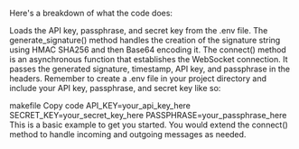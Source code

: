 Here's a breakdown of what the code does:

Loads the API key, passphrase, and secret key from the .env file.
The generate_signature() method handles the creation of the signature string using HMAC SHA256 and then Base64 encoding it.
The connect() method is an asynchronous function that establishes the WebSocket connection. It passes the generated signature, timestamp, API key, and passphrase in the headers.
Remember to create a .env file in your project directory and include your API key, passphrase, and secret key like so:

makefile
Copy code
API_KEY=your_api_key_here
SECRET_KEY=your_secret_key_here
PASSPHRASE=your_passphrase_here
This is a basic example to get you started. You would extend the connect() method to handle incoming and outgoing messages as needed.